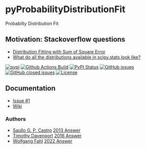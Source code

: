 # pyProbabilityDistributionFit
Probabilty Distribution Fit

## Motivation: Stackoverflow questions
* [Distribution Fitting with Sum of Square Error](https://stackoverflow.com/questions/6620471/fitting-empirical-distribution-to-theoretical-ones-with-scipy-python)
* [What do all the distributions available in scipy.stats look like?](https://stackoverflow.com/questions/37559470/what-do-all-the-distributions-available-in-scipy-stats-look-like/37559471#37559471)

[![pypi](https://img.shields.io/pypi/pyversions/pyProbabilityDistributionFit)](https://pypi.org/project/pyProbabilityDistributionFit/)
[![Github Actions Build](https://github.com/WolfgangFahl/pyProbabilityDistributionFit/workflows/Build/badge.svg?branch=main)](https://github.com/WolfgangFahl/pyProbabilityDistributionFit/actions?query=workflow%3ABuild+branch%3Amain)
[![PyPI Status](https://img.shields.io/pypi/v/pyProbabilityDistributionFit.svg)](https://pypi.python.org/pypi/pyProbabilityDistributionFit/)
[![GitHub issues](https://img.shields.io/github/issues/WolfgangFahl/pyProbabilityDistributionFit.svg)](https://github.com/WolfgangFahl/pyProbabilityDistributionFit/issues)
[![GitHub closed issues](https://img.shields.io/github/issues-closed/WolfgangFahl/pyProbabilityDistributionFit.svg)](https://github.com/WolfgangFahl/pyProbabilityDistributionFit/issues/?q=is%3Aissue+is%3Aclosed)
[![License](https://img.shields.io/github/license/WolfgangFahl/pyProbabilityDistributionFit.svg)](https://www.apache.org/licenses/LICENSE-2.0)

## Documentation
* [Issue #1](https://github.com/WolfgangFahl/pyProbabilityDistributionFit/issues/1)
* [Wiki](http://wiki.bitplan.com/index.php/pyProbabilityDistributionFit)

### Authors
* [Saullo G. P. Castro](https://stackoverflow.com/users/832621/saullo-g-p-castro) [2013 Answer](https://stackoverflow.com/a/16651955/1497139)
* [Timothy Davenport](https://stackoverflow.com/users/2087463/tmthydvnprt) [2016 Answer](https://stackoverflow.com/a/37616966/1497139)
* [Wolfgang Fahl](http://www.bitplan.com/Wolfgang_Fahl) [2022 Answer](https://stackoverflow.com/a/72283452/1497139)
